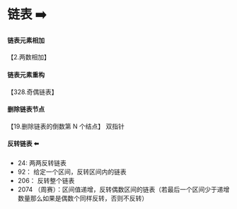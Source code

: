 # 链表 ➡️

#### 链表元素相加

【2.两数相加】

#### 链表元素重构

【328.奇偶链表】

#### 删除链表节点

【19.删除链表的倒数第 N 个结点】 双指针

#### 反转链表 ⬅️

- 24: 两两反转链表
- 92： 给定一个区间，反转区间内的链表
- 206： 反转整个链表
- 2074 （周赛）：区间值递增，反转偶数区间的链表（若最后一个区间少于递增数量那么如果是偶数个同样反转，否则不反转）